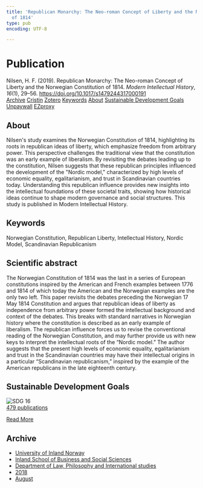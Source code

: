 ```yaml
---
title: 'Republican Monarchy: The Neo-roman Concept of Liberty and the Norwegian Constitution
  of 1814'
type: pub
encoding: UTF-8

---
```

<h1>Publication</h1>
<article id="csl-bib-container-U7D9TD8Z" class="csl-bib-container">
  <div class="csl-bib-body"> <div class="csl-entry">Nilsen, H. F. (2019). Republican Monarchy: The Neo-roman Concept of Liberty and the Norwegian Constitution of 1814. <i>Modern Intellectual History</i>, <i>16</i>(1), 29–56. <a href="https://doi.org/10.1017/s1479244317000191">https://doi.org/10.1017/s1479244317000191</a></div> </div>
  <div class="csl-bib-buttons">
    <a href="#taxonomy-article-U7D9TD8Z" alt="archive" class="csl-bib-button">Archive</a>
    <a href="https://app.cristin.no/results/show.jsf?id=1603599" alt="Cristin" class="csl-bib-button">Cristin</a>
    <a href="http://zotero.org/groups/5881554/items/U7D9TD8Z" alt="Zotero" class="csl-bib-button">Zotero</a>
    <a href="#keywords-article-U7D9TD8Z" alt="keywords" class="csl-bib-button">Keywords</a>
    <a href="#about-article-U7D9TD8Z" alt="about_pub" class="csl-bib-button">About</a>
    <a href="#sdg-article-U7D9TD8Z" alt="sdg" class="csl-bib-button">Sustainable Development Goals</a>
    <a href="https://doi.org/10.1017/s1479244317000191" alt="Unpaywall" class="csl-bib-button">Unpaywall</a>
    <a href="https://doi.org/10.1017/s1479244317000191" alt="EZproxy" class="csl-bib-button">EZproxy</a>
  </div>
  <div id="csl-bib-meta-container-U7D9TD8Z"></div>
</article>
<div id="csl-bib-meta-U7D9TD8Z" class="csl-bib-meta">
  <article id="about-article-U7D9TD8Z" class="about_pub-article">
    <h1>About</h1>
    Nilsen's study examines the Norwegian Constitution of 1814, highlighting its roots in republican ideas of liberty, which emphasize freedom from arbitrary power. This perspective challenges the traditional view that the constitution was an early example of liberalism. By revisiting the debates leading up to the constitution, Nilsen suggests that these republican principles influenced the development of the "Nordic model," characterized by high levels of economic equality, egalitarianism, and trust in Scandinavian countries today. Understanding this republican influence provides new insights into the intellectual foundations of these societal traits, showing how historical ideas continue to shape modern governance and social structures. This study is published in Modern Intellectual History.
  </article>
  <article id="keywords-article-U7D9TD8Z" class="keywords-article">
    <h1>Keywords</h1>
    Norwegian Constitution, Republican Liberty, Intellectual History, Nordic Model, Scandinavian Republicanism
  </article>
  <article id="abstract-article-U7D9TD8Z" class="abstract-article">
    <h1>Scientific abstract</h1>
    The Norwegian Constitution of 1814 was the last in a series of European constitutions inspired by the American and French examples between 1776 and 1814 of which today the American and the Norwegian examples are the only two left. This paper revisits the debates preceding the Norwegian 17 May 1814 Constitution and argues that republican ideas of liberty as independence from arbitrary power formed the intellectual background and context of the debates. This breaks with standard narratives in Norwegian history where the constitution is described as an early example of liberalism. The republican influence forces us to revise the conventional reading of the Norwegian Constitution, and may further provide us with new keys to interpret the intellectual roots of the “Nordic model.” The author suggests that the present high levels of economic equality, egalitarianism and trust in the Scandinavian countries may have their intellectual origins in a particular “Scandinavian republicanism,” inspired by the example of the American republicans in the late eighteenth century.
  </article>
  <article id="sdg-article-U7D9TD8Z" class="sdg-article">
    <h1>Sustainable Development Goals</h1>
    <div class="sdg-container"><div id="sdg16" class="sdg">
        <img src="{{< params subfolder >}}images/sdg/sdg16_en.png" class="image" alt="SDG 16">
        <div class="sdg-overlay">
          <a href="{{< params subfolder >}}en/archive/?sdg=16#archive" class="sdg-publication-count"><span>479</span> publications</a>
          <p><a href="https://sdgs.un.org/goals/goal16" class="sdg-read-more">Read More</a></p>
        </div>
      </div></div>
  </article>
  <article id="taxonomy-article-U7D9TD8Z" class="taxonomy-article">
    <h1>Archive</h1>
    <ul>
      <li><a href="{{< params subfolder >}}en/archive/?key=3DCRN523">University of Inland Norway</a></li>
      <li><a href="{{< params subfolder >}}en/archive/?key=DU8Q9LN9">Inland School of Business and Social Sciences</a></li>
      <li><a href="{{< params subfolder >}}en/archive/?key=ITYAG68H">Department of Law, Philosophy and International studies</a></li>
      <li><a href="{{< params subfolder >}}en/archive/?key=U76UGHNS">2018</a></li>
      <li><a href="{{< params subfolder >}}en/archive/?key=H3RENF6U">August</a></li>
    </ul>
  </article>
</div>
